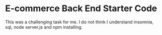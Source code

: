 # E-commerce Back End Starter Code

This was a challenging task for me. I do not think I understand insomnia, sql, node server.js and npm installing. 
